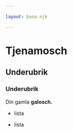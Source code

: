 ```yaml
---

layout: base.njk

---
```



# Tjenamosch

## Underubrik

### Underubrik

Din gamla **galosch.**

- lista

- lista
